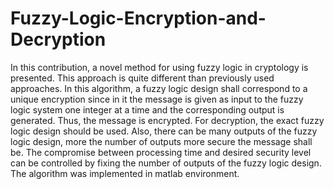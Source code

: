 # Fuzzy-Logic-Encryption-and-Decryption
In this contribution, a novel method for using fuzzy logic in cryptology is presented. This approach is quite different than previously used approaches. In this algorithm, a fuzzy logic design shall correspond to a unique encryption since in it the message is given as input to the fuzzy logic system one integer at a time and the corresponding output is generated. Thus, the message is encrypted. For decryption, the exact fuzzy logic design should be used. Also, there can be many outputs of the fuzzy logic design, more the number of outputs more secure the message shall be. The compromise between processing time and desired security level can be controlled by fixing the number of outputs of the fuzzy logic design. The algorithm was implemented in matlab environment.
